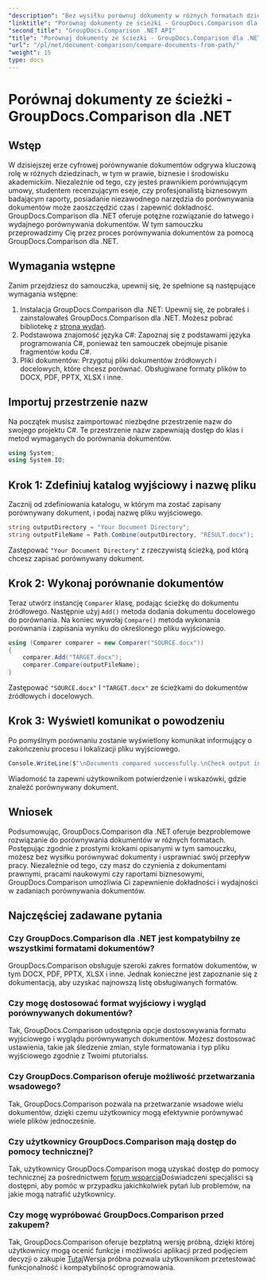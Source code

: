 ```yaml
---
"description": "Bez wysiłku porównuj dokumenty w różnych formatach dzięki GroupDocs.Comparison dla .NET. Oszczędzaj czas i zapewnij dokładność w zadaniach prawnych, akademickich i biznesowych."
"linktitle": "Porównaj dokumenty ze ścieżki - GroupDocs.Comparison dla .NET"
"second_title": "GroupDocs.Comparison .NET API"
"title": "Porównaj dokumenty ze ścieżki - GroupDocs.Comparison dla .NET"
"url": "/pl/net/document-comparison/compare-documents-from-path/"
"weight": 15
type: docs
---
```

# Porównaj dokumenty ze ścieżki - GroupDocs.Comparison dla .NET

## Wstęp
W dzisiejszej erze cyfrowej porównywanie dokumentów odgrywa kluczową rolę w różnych dziedzinach, w tym w prawie, biznesie i środowisku akademickim. Niezależnie od tego, czy jesteś prawnikiem porównującym umowy, studentem recenzującym eseje, czy profesjonalistą biznesowym badającym raporty, posiadanie niezawodnego narzędzia do porównywania dokumentów może zaoszczędzić czas i zapewnić dokładność. GroupDocs.Comparison dla .NET oferuje potężne rozwiązanie do łatwego i wydajnego porównywania dokumentów. W tym samouczku przeprowadzimy Cię przez proces porównywania dokumentów za pomocą GroupDocs.Comparison dla .NET.
## Wymagania wstępne
Zanim przejdziesz do samouczka, upewnij się, że spełnione są następujące wymagania wstępne:
1. Instalacja GroupDocs.Comparison dla .NET: Upewnij się, że pobrałeś i zainstalowałeś GroupDocs.Comparison dla .NET. Możesz pobrać bibliotekę z [strona wydań](https://releases.groupdocs.com/comparison/net/).
2. Podstawowa znajomość języka C#: Zapoznaj się z podstawami języka programowania C#, ponieważ ten samouczek obejmuje pisanie fragmentów kodu C#.
3. Pliki dokumentów: Przygotuj pliki dokumentów źródłowych i docelowych, które chcesz porównać. Obsługiwane formaty plików to DOCX, PDF, PPTX, XLSX i inne.

## Importuj przestrzenie nazw
Na początek musisz zaimportować niezbędne przestrzenie nazw do swojego projektu C#. Te przestrzenie nazw zapewniają dostęp do klas i metod wymaganych do porównania dokumentów.
```csharp
using System;
using System.IO;
```
## Krok 1: Zdefiniuj katalog wyjściowy i nazwę pliku
Zacznij od zdefiniowania katalogu, w którym ma zostać zapisany porównywany dokument, i podaj nazwę pliku wyjściowego.
```csharp
string outputDirectory = "Your Document Directory";
string outputFileName = Path.Combine(outputDirectory, "RESULT.docx");
```
Zastępować `"Your Document Directory"` z rzeczywistą ścieżką, pod którą chcesz zapisać porównywany dokument.
## Krok 2: Wykonaj porównanie dokumentów
Teraz utwórz instancję `Comparer` klasę, podając ścieżkę do dokumentu źródłowego. Następnie użyj `Add()` metoda dodania dokumentu docelowego do porównania. Na koniec wywołaj `Compare()` metoda wykonania porównania i zapisania wyniku do określonego pliku wyjściowego.
```csharp
using (Comparer comparer = new Comparer("SOURCE.docx"))
{
    comparer.Add("TARGET.docx");
    comparer.Compare(outputFileName);
}
```
Zastępować `"SOURCE.docx"` I `"TARGET.docx"` ze ścieżkami do dokumentów źródłowych i docelowych.
## Krok 3: Wyświetl komunikat o powodzeniu
Po pomyślnym porównaniu zostanie wyświetlony komunikat informujący o zakończeniu procesu i lokalizacji pliku wyjściowego.
```csharp
Console.WriteLine($"\nDocuments compared successfully.\nCheck output in {outputDirectory}.");
```
Wiadomość ta zapewni użytkownikom potwierdzenie i wskazówki, gdzie znaleźć porównywany dokument.

## Wniosek
Podsumowując, GroupDocs.Comparison dla .NET oferuje bezproblemowe rozwiązanie do porównywania dokumentów w różnych formatach. Postępując zgodnie z prostymi krokami opisanymi w tym samouczku, możesz bez wysiłku porównywać dokumenty i usprawniać swój przepływ pracy. Niezależnie od tego, czy masz do czynienia z dokumentami prawnymi, pracami naukowymi czy raportami biznesowymi, GroupDocs.Comparison umożliwia Ci zapewnienie dokładności i wydajności w zadaniach porównywania dokumentów.
## Najczęściej zadawane pytania
### Czy GroupDocs.Comparison dla .NET jest kompatybilny ze wszystkimi formatami dokumentów?
GroupDocs.Comparison obsługuje szeroki zakres formatów dokumentów, w tym DOCX, PDF, PPTX, XLSX i inne. Jednak konieczne jest zapoznanie się z dokumentacją, aby uzyskać najnowszą listę obsługiwanych formatów.
### Czy mogę dostosować format wyjściowy i wygląd porównywanych dokumentów?
Tak, GroupDocs.Comparison udostępnia opcje dostosowywania formatu wyjściowego i wyglądu porównywanych dokumentów. Możesz dostosować ustawienia, takie jak śledzenie zmian, style formatowania i typ pliku wyjściowego zgodnie z Twoimi ptutorialss.
### Czy GroupDocs.Comparison oferuje możliwość przetwarzania wsadowego?
Tak, GroupDocs.Comparison pozwala na przetwarzanie wsadowe wielu dokumentów, dzięki czemu użytkownicy mogą efektywnie porównywać wiele plików jednocześnie.
### Czy użytkownicy GroupDocs.Comparison mają dostęp do pomocy technicznej?
Tak, użytkownicy GroupDocs.Comparison mogą uzyskać dostęp do pomocy technicznej za pośrednictwem [forum wsparcia](https://forum.groupdocs.com/c/comparison/12)Doświadczeni specjaliści są dostępni, aby pomóc w przypadku jakichkolwiek pytań lub problemów, na jakie mogą natrafić użytkownicy.
### Czy mogę wypróbować GroupDocs.Comparison przed zakupem?
Tak, GroupDocs.Comparison oferuje bezpłatną wersję próbną, dzięki której użytkownicy mogą ocenić funkcje i możliwości aplikacji przed podjęciem decyzji o zakupie [Tutaj](https://releases.groupdocs.com/)Wersja próbna pozwala użytkownikom przetestować funkcjonalność i kompatybilność oprogramowania.